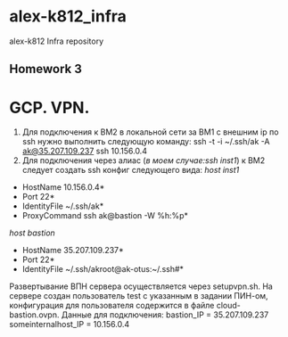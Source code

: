 # alex-k812_infra
alex-k812 Infra repository

## Homework 3
# GCP. VPN.
1. Для подключения к ВМ2 в локальной сети за ВМ1 с внешним ip по ssh нужно выполнить следующую команду: ssh -t -i ~/.ssh/ak -A ak@35.207.109.237 ssh 10.156.0.4
1. Для подключения через алиас (*в моем случае:ssh inst1*) к ВМ2 следует создать ssh конфиг следующего вида:
*host inst1*
*    HostName 10.156.0.4*
*    Port 22*
*    IdentityFile ~/.ssh/ak*
*    ProxyCommand ssh ak@bastion -W %h:%p*

*host bastion*
*    HostName 35.207.109.237*
*    Port 22*
*    IdentityFile ~/.ssh/akroot@ak-otus:~/.ssh#*

Развертывание ВПН сервера осуществляется через setupvpn.sh. На сервере создан пользователь test с указанным в задании ПИН-ом, конфигурация для пользователя содержится в файле cloud-bastion.ovpn.
Данные для подключения:
bastion_IP = 35.207.109.237
someinternalhost_IP = 10.156.0.4
